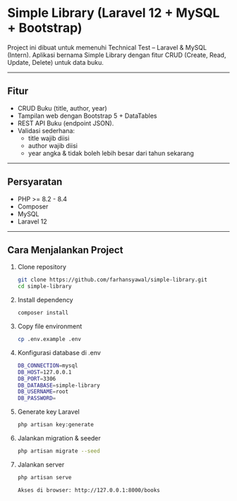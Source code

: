 # Simple Library (Laravel 12 + MySQL + Bootstrap)

Project ini dibuat untuk memenuhi Technical Test – Laravel & MySQL (Intern).
Aplikasi bernama Simple Library dengan fitur CRUD (Create, Read, Update, Delete) untuk data buku.

---

## Fitur
- CRUD Buku (title, author, year)
- Tampilan web dengan Bootstrap 5 + DataTables
- REST API Buku (endpoint JSON).
- Validasi sederhana:
  - title wajib diisi
  - author wajib diisi
  - year angka & tidak boleh lebih besar dari tahun sekarang

---

## Persyaratan
- PHP >= 8.2 - 8.4
- Composer
- MySQL
- Laravel 12


---

## Cara Menjalankan Project

1. Clone repository
   ```bash
   git clone https://github.com/farhansyawal/simple-library.git
   cd simple-library

2. Install dependency
   ```bash
   composer install

3. Copy file environment
   ```bash
   cp .env.example .env

4. Konfigurasi database di .env
   ```bash
   DB_CONNECTION=mysql
   DB_HOST=127.0.0.1
   DB_PORT=3306
   DB_DATABASE=simple-library
   DB_USERNAME=root
   DB_PASSWORD=

5. Generate key Laravel
   ```bash
   php artisan key:generate

6. Jalankan migration & seeder
   ```bash
   php artisan migrate --seed

7. Jalankan server
   ```bash
   php artisan serve
   
   Akses di browser: http://127.0.0.1:8000/books
